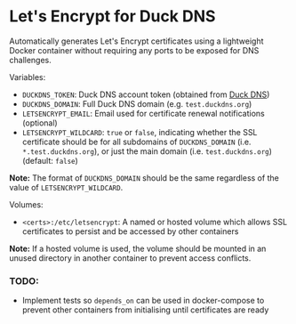 # Let's Encrypt for Duck DNS

Automatically generates Let's Encrypt certificates using a lightweight Docker container without requiring any ports to be exposed for DNS challenges.

Variables:

* `DUCKDNS_TOKEN`: Duck DNS account token (obtained from [Duck DNS](https://www.duckdns.org))
* `DUCKDNS_DOMAIN`: Full Duck DNS domain (e.g. `test.duckdns.org`)
* `LETSENCRYPT_EMAIL`: Email used for certificate renewal notifications (optional)
* `LETSENCRYPT_WILDCARD`: `true` or `false`, indicating whether the SSL certificate should be for all subdomains of `DUCKDNS_DOMAIN` (i.e. `*.test.duckdns.org`), or just the main domain (i.e. `test.duckdns.org`) (default: `false`)

**Note:** The format of `DUCKDNS_DOMAIN` should be the same regardless of the value of `LETSENCRYPT_WILDCARD`.

Volumes:

* `<certs>:/etc/letsencrypt`: A named or hosted volume which allows SSL certificates to persist and be accessed by other containers

**Note:** If a hosted volume is used, the volume should be mounted in an unused directory in another container to prevent access conflicts.

### TODO:
* Implement tests so `depends_on` can be used in docker-compose to prevent other containers from initialising until certificates are ready
